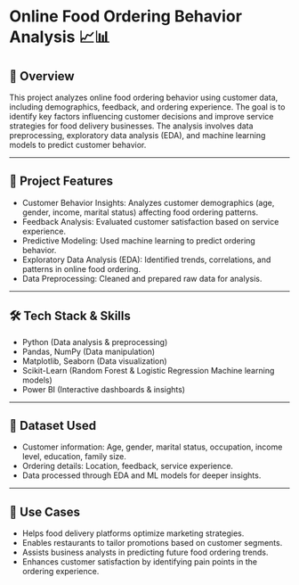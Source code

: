 # Online Food Ordering Behavior Analysis 📈📊
## 📌 Overview
This project analyzes online food ordering behavior using customer data, including demographics, feedback, and ordering experience. The goal is to identify key factors influencing customer decisions and improve service strategies for food delivery businesses. The analysis involves data preprocessing, exploratory data analysis (EDA), and machine learning models to predict customer behavior.

---
## 🚀 Project Features
  - Customer Behavior Insights: Analyzes customer demographics (age, gender, income, marital status) affecting food ordering patterns.
  - Feedback Analysis: Evaluated customer satisfaction based on service experience.
  - Predictive Modeling: Used machine learning to predict ordering behavior.
  - Exploratory Data Analysis (EDA): Identified trends, correlations, and patterns in online food ordering.
  - Data Preprocessing: Cleaned and prepared raw data for analysis.

---
## 🛠️ Tech Stack & Skills
  - Python (Data analysis & preprocessing)
  - Pandas, NumPy (Data manipulation)
  - Matplotlib, Seaborn (Data visualization)
  - Scikit-Learn (Random Forest & Logistic Regression Machine learning models)
  - Power BI (Interactive dashboards & insights)

---
## 📂 Dataset Used
  - Customer information: Age, gender, marital status, occupation, income level, education, family size.
  - Ordering details: Location, feedback, service experience.
  - Data processed through EDA and ML models for deeper insights.

---
## 🎯 Use Cases
  - Helps food delivery platforms optimize marketing strategies.
  - Enables restaurants to tailor promotions based on customer segments.
  - Assists business analysts in predicting future food ordering trends.
  - Enhances customer satisfaction by identifying pain points in the ordering experience.
